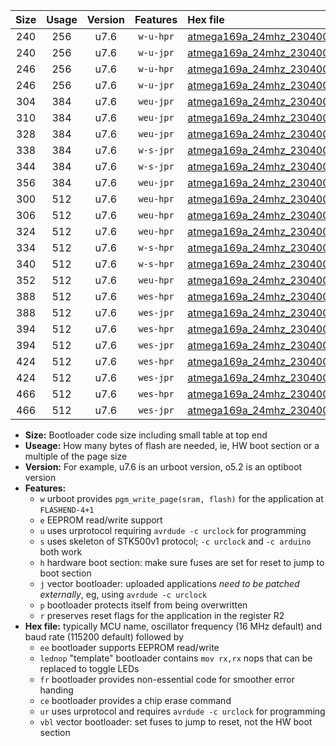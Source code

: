 |Size|Usage|Version|Features|Hex file|
|:-:|:-:|:-:|:-:|:--|
|240|256|u7.6|`w-u-hpr`|[atmega169a_24mhz_230400bps_ur.hex](https://raw.githubusercontent.com/stefanrueger/urboot/main/atmega169a_24mhz_230400bps_ur.hex)|
|240|256|u7.6|`w-u-jpr`|[atmega169a_24mhz_230400bps_ur_vbl.hex](https://raw.githubusercontent.com/stefanrueger/urboot/main/atmega169a_24mhz_230400bps_ur_vbl.hex)|
|246|256|u7.6|`w-u-hpr`|[atmega169a_24mhz_230400bps_lednop_ur.hex](https://raw.githubusercontent.com/stefanrueger/urboot/main/atmega169a_24mhz_230400bps_lednop_ur.hex)|
|246|256|u7.6|`w-u-jpr`|[atmega169a_24mhz_230400bps_lednop_ur_vbl.hex](https://raw.githubusercontent.com/stefanrueger/urboot/main/atmega169a_24mhz_230400bps_lednop_ur_vbl.hex)|
|304|384|u7.6|`weu-jpr`|[atmega169a_24mhz_230400bps_ee_ur_vbl.hex](https://raw.githubusercontent.com/stefanrueger/urboot/main/atmega169a_24mhz_230400bps_ee_ur_vbl.hex)|
|310|384|u7.6|`weu-jpr`|[atmega169a_24mhz_230400bps_ee_lednop_ur_vbl.hex](https://raw.githubusercontent.com/stefanrueger/urboot/main/atmega169a_24mhz_230400bps_ee_lednop_ur_vbl.hex)|
|328|384|u7.6|`weu-jpr`|[atmega169a_24mhz_230400bps_ee_lednop_fr_ur_vbl.hex](https://raw.githubusercontent.com/stefanrueger/urboot/main/atmega169a_24mhz_230400bps_ee_lednop_fr_ur_vbl.hex)|
|338|384|u7.6|`w-s-jpr`|[atmega169a_24mhz_230400bps_vbl.hex](https://raw.githubusercontent.com/stefanrueger/urboot/main/atmega169a_24mhz_230400bps_vbl.hex)|
|344|384|u7.6|`w-s-jpr`|[atmega169a_24mhz_230400bps_lednop_vbl.hex](https://raw.githubusercontent.com/stefanrueger/urboot/main/atmega169a_24mhz_230400bps_lednop_vbl.hex)|
|356|384|u7.6|`weu-jpr`|[atmega169a_24mhz_230400bps_ee_lednop_fr_ce_ur_vbl.hex](https://raw.githubusercontent.com/stefanrueger/urboot/main/atmega169a_24mhz_230400bps_ee_lednop_fr_ce_ur_vbl.hex)|
|300|512|u7.6|`weu-hpr`|[atmega169a_24mhz_230400bps_ee_ur.hex](https://raw.githubusercontent.com/stefanrueger/urboot/main/atmega169a_24mhz_230400bps_ee_ur.hex)|
|306|512|u7.6|`weu-hpr`|[atmega169a_24mhz_230400bps_ee_lednop_ur.hex](https://raw.githubusercontent.com/stefanrueger/urboot/main/atmega169a_24mhz_230400bps_ee_lednop_ur.hex)|
|324|512|u7.6|`weu-hpr`|[atmega169a_24mhz_230400bps_ee_lednop_fr_ur.hex](https://raw.githubusercontent.com/stefanrueger/urboot/main/atmega169a_24mhz_230400bps_ee_lednop_fr_ur.hex)|
|334|512|u7.6|`w-s-hpr`|[atmega169a_24mhz_230400bps.hex](https://raw.githubusercontent.com/stefanrueger/urboot/main/atmega169a_24mhz_230400bps.hex)|
|340|512|u7.6|`w-s-hpr`|[atmega169a_24mhz_230400bps_lednop.hex](https://raw.githubusercontent.com/stefanrueger/urboot/main/atmega169a_24mhz_230400bps_lednop.hex)|
|352|512|u7.6|`weu-hpr`|[atmega169a_24mhz_230400bps_ee_lednop_fr_ce_ur.hex](https://raw.githubusercontent.com/stefanrueger/urboot/main/atmega169a_24mhz_230400bps_ee_lednop_fr_ce_ur.hex)|
|388|512|u7.6|`wes-hpr`|[atmega169a_24mhz_230400bps_ee.hex](https://raw.githubusercontent.com/stefanrueger/urboot/main/atmega169a_24mhz_230400bps_ee.hex)|
|388|512|u7.6|`wes-jpr`|[atmega169a_24mhz_230400bps_ee_vbl.hex](https://raw.githubusercontent.com/stefanrueger/urboot/main/atmega169a_24mhz_230400bps_ee_vbl.hex)|
|394|512|u7.6|`wes-hpr`|[atmega169a_24mhz_230400bps_ee_lednop.hex](https://raw.githubusercontent.com/stefanrueger/urboot/main/atmega169a_24mhz_230400bps_ee_lednop.hex)|
|394|512|u7.6|`wes-jpr`|[atmega169a_24mhz_230400bps_ee_lednop_vbl.hex](https://raw.githubusercontent.com/stefanrueger/urboot/main/atmega169a_24mhz_230400bps_ee_lednop_vbl.hex)|
|424|512|u7.6|`wes-hpr`|[atmega169a_24mhz_230400bps_ee_lednop_fr.hex](https://raw.githubusercontent.com/stefanrueger/urboot/main/atmega169a_24mhz_230400bps_ee_lednop_fr.hex)|
|424|512|u7.6|`wes-jpr`|[atmega169a_24mhz_230400bps_ee_lednop_fr_vbl.hex](https://raw.githubusercontent.com/stefanrueger/urboot/main/atmega169a_24mhz_230400bps_ee_lednop_fr_vbl.hex)|
|466|512|u7.6|`wes-hpr`|[atmega169a_24mhz_230400bps_ee_lednop_fr_ce.hex](https://raw.githubusercontent.com/stefanrueger/urboot/main/atmega169a_24mhz_230400bps_ee_lednop_fr_ce.hex)|
|466|512|u7.6|`wes-jpr`|[atmega169a_24mhz_230400bps_ee_lednop_fr_ce_vbl.hex](https://raw.githubusercontent.com/stefanrueger/urboot/main/atmega169a_24mhz_230400bps_ee_lednop_fr_ce_vbl.hex)|

- **Size:** Bootloader code size including small table at top end
- **Useage:** How many bytes of flash are needed, ie, HW boot section or a multiple of the page size
- **Version:** For example, u7.6 is an urboot version, o5.2 is an optiboot version
- **Features:**
  + `w` urboot provides `pgm_write_page(sram, flash)` for the application at `FLASHEND-4+1`
  + `e` EEPROM read/write support
  + `u` uses urprotocol requiring `avrdude -c urclock` for programming
  + `s` uses skeleton of STK500v1 protocol; `-c urclock` and `-c arduino` both work
  + `h` hardware boot section: make sure fuses are set for reset to jump to boot section
  + `j` vector bootloader: uploaded applications *need to be patched externally*, eg, using `avrdude -c urclock`
  + `p` bootloader protects itself from being overwritten
  + `r` preserves reset flags for the application in the register R2
- **Hex file:** typically MCU name, oscillator frequency (16 MHz default) and baud rate (115200 default) followed by
  + `ee` bootloader supports EEPROM read/write
  + `lednop` "template" bootloader contains `mov rx,rx` nops that can be replaced to toggle LEDs
  + `fr` bootloader provides non-essential code for smoother error handing
  + `ce` bootloader provides a chip erase command
  + `ur` uses urprotocol and requires `avrdude -c urclock` for programming
  + `vbl` vector bootloader: set fuses to jump to reset, not the HW boot section
